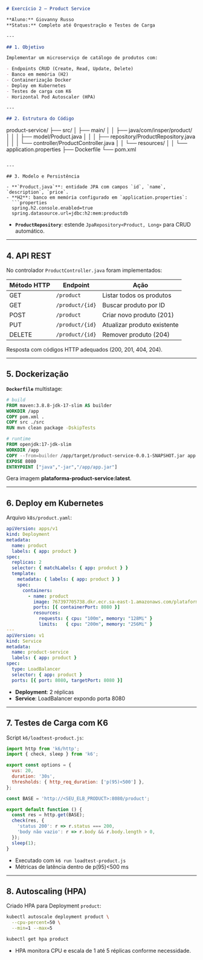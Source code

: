 ```markdown
# Exercício 2 – Product Service

**Aluno:** Giovanny Russo  
**Status:** Completo até Orquestração e Testes de Carga

---

## 1. Objetivo

Implementar um microserviço de catálogo de produtos com:

- Endpoints CRUD (Create, Read, Update, Delete)  
- Banco em memória (H2)  
- Containerização Docker  
- Deploy em Kubernetes  
- Testes de carga com K6  
- Horizontal Pod Autoscaler (HPA)  

---

## 2. Estrutura do Código

```

product-service/
├── src/
│   ├── main/
│   │   ├── java/com/insper/product/
│   │   │   ├── model/Product.java
│   │   │   ├── repository/ProductRepository.java
│   │   │   └── controller/ProductController.java
│   │   └── resources/
│   │       └── application.properties
├── Dockerfile
└── pom.xml

````

---

## 3. Modelo e Persistência

- **`Product.java`**: entidade JPA com campos `id`, `name`, `description`, `price`.  
- **H2**: banco em memória configurado em `application.properties`:
  ```properties
  spring.h2.console.enabled=true
  spring.datasource.url=jdbc:h2:mem:productdb
````

* **`ProductRepository`**: estende `JpaRepository<Product, Long>` para CRUD automático.

---

## 4. API REST

No controlador `ProductController.java` foram implementados:

| Método HTTP | Endpoint        | Ação                        |
| ----------- | --------------- | --------------------------- |
| GET         | `/product`      | Listar todos os produtos    |
| GET         | `/product/{id}` | Buscar produto por ID       |
| POST        | `/product`      | Criar novo produto (201)    |
| PUT         | `/product/{id}` | Atualizar produto existente |
| DELETE      | `/product/{id}` | Remover produto (204)       |

Resposta com códigos HTTP adequados (200, 201, 404, 204).

---

## 5. Dockerização

**`Dockerfile`** multistage:

```dockerfile
# build
FROM maven:3.8.8-jdk-17-slim AS builder
WORKDIR /app
COPY pom.xml .
COPY src ./src
RUN mvn clean package -DskipTests

# runtime
FROM openjdk:17-jdk-slim
WORKDIR /app
COPY --from=builder /app/target/product-service-0.0.1-SNAPSHOT.jar app.jar
EXPOSE 8080
ENTRYPOINT ["java","-jar","/app/app.jar"]
```

Gera imagem **plataforma-product-service\:latest**.

---

## 6. Deploy em Kubernetes

Arquivo `k8s/product.yaml`:

```yaml
apiVersion: apps/v1
kind: Deployment
metadata:
  name: product
  labels: { app: product }
spec:
  replicas: 2
  selector: { matchLabels: { app: product } }
  template:
    metadata: { labels: { app: product } }
    spec:
      containers:
        - name: product
          image: 767397705738.dkr.ecr.sa-east-1.amazonaws.com/plataforma-product-service:latest
          ports: [{ containerPort: 8080 }]
          resources:
            requests: { cpu: "100m", memory: "128Mi" }
            limits:   { cpu: "200m", memory: "256Mi" }
---
apiVersion: v1
kind: Service
metadata:
  name: product-service
  labels: { app: product }
spec:
  type: LoadBalancer
  selector: { app: product }
  ports: [{ port: 8080, targetPort: 8080 }]
```

* **Deployment**: 2 réplicas
* **Service**: LoadBalancer expondo porta 8080

---

## 7. Testes de Carga com K6

Script `k6/loadtest-product.js`:

```js
import http from 'k6/http';
import { check, sleep } from 'k6';

export const options = {
  vus: 20,
  duration: '30s',
  thresholds: { http_req_duration: ['p(95)<500'] },
};

const BASE = 'http://<SEU_ELB_PRODUCT>:8080/product';

export default function () {
  const res = http.get(BASE);
  check(res, {
    'status 200': r => r.status === 200,
    'body não vazio': r => r.body && r.body.length > 0,
  });
  sleep(1);
}
```

* Executado com `k6 run loadtest-product.js`
* Métricas de latência dentro de p(95)<500 ms

---

## 8. Autoscaling (HPA)

Criado HPA para Deployment `product`:

```bash
kubectl autoscale deployment product \
  --cpu-percent=50 \
  --min=1 --max=5

kubectl get hpa product
```

* HPA monitora CPU e escala de 1 até 5 réplicas conforme necessidade.

 